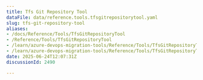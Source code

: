 ```yaml
---
title: Tfs Git Repository Tool
dataFile: data/reference.tools.tfsgitrepositorytool.yaml
slug: tfs-git-repository-tool
aliases:
- /docs/Reference/Tools/TfsGitRepositoryTool
- /Reference/Tools/TfsGitRepositoryTool
- /learn/azure-devops-migration-tools/Reference/Tools/TfsGitRepositoryTool
- /learn/azure-devops-migration-tools/Reference/Tools/TfsGitRepositoryTool/index.md
date: 2025-06-24T12:07:31Z
discussionId: 2490

---
```


